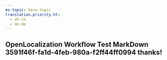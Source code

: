```yaml
---
ms.topic: hero-topic
translation.priority.ht: 
  - zh-cn
  - de-de
---
```

## OpenLocalization Workflow Test MarkDown 3591f46f-fa1d-4feb-980a-f2ff44ff0994 thanks!
